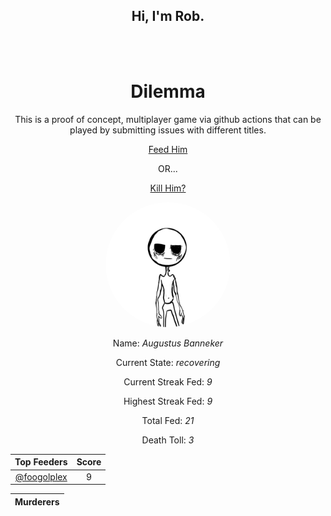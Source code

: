 <h2 align="center">Hi, I'm Rob.</h2>

<br>
<br>

<h1 align="center">
Dilemma
</h1>

<p align="center">
This is a proof of concept, multiplayer game via github actions that can be played by submitting issues with different titles.
</p>

<p align="center">
<a href=https://github.com/foogolplex/foogolplex/issues/new?title=feed&body=just+click+submit+and+feed+they+will>Feed Him</a>
</p>
<p align="center"> OR... </p>
<p align="center">
<a href=https://github.com/foogolplex/foogolplex/issues/new?title=kill&body=just+click+submit+and+they+will+die+but+be+warned+that+you+will+be+revoked+from+your+privileges>Kill Him?</a>
</p>

<p align="center">
<img src="https://github.com/foogolplex/foogolplex/blob/main/recovering.gif" width="200" height="200" style="border-top-left-radius: 50% 50%; border-top-right-radius: 50% 50%; border-bottom-right-radius: 50% 50%; border-bottom-left-radius: 50% 50%;">
</img>
</p>

<p align="center">
Name: <em>Augustus Banneker</em>
</p>

<p align="center">
Current State: <em>recovering</em>
</p>

<p align="center">
Current Streak Fed: <em>9</em>
</p>

<p align="center">
Highest Streak Fed: <em>9</em>
</p>

<p align="center">
Total Fed: <em>21</em>
</p>

<p align="center">
Death Toll: <em>3</em>
</p>


| Top Feeders | Score |
| :-: | :-: |
| [@foogolplex](https://github.com/foogolplex/) | 9 |

| Murderers |
| :-: |